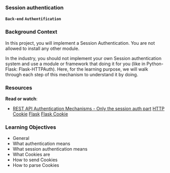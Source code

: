 ### Session authentication
**`Back-end`** **`Authentification`**

### Background Context
In this project, you will implement a Session Authentication. You are not allowed to install any other module.

In the industry, you should not implement your own Session authentication system and use a module or framework that doing it for you (like in Python-Flask: Flask-HTTPAuth). Here, for the learning purpose, we will walk through each step of this mechanism to understand it by doing.

### Resources
**Read or watch**:

- [REST API Authentication Mechanisms - Only the session auth part](https://www.youtube.com/watch?v=501dpx2IjGY)
[HTTP Cookie](https://developer.mozilla.org/en-US/docs/Web/HTTP/Cookies)
[Flask](https://palletsprojects.com/p/flask/)
[Flask Cookie](https://flask.palletsprojects.com/en/1.1.x/quickstart/#cookies)

### Learning Objectives
- General
- What authentication means
- What session authentication means
- What Cookies are
- How to send Cookies
- How to parse Cookies
